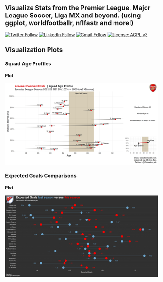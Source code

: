 ## Visualize Stats from the Premier League, Major League Soccer, Liga MX and beyond. (using ggplot, worldfootballr, nflfastr and more!)

[![Twitter Follow](https://img.shields.io/badge/Twitter-1DA1F2?style=for-the-badge&logo=twitter&logoColor=white)](https://twitter.com/AndresAnalytics)
[![LinkedIn Follow](https://img.shields.io/badge/LinkedIn-0077B5?style=for-the-badge&logo=linkedin&logoColor=white)](https://www.linkedin.com/in/andresgonzalez26/)
[![Gmail Follow](https://img.shields.io/badge/Gmail-D14836?style=for-the-badge&logo=gmail&logoColor=white)](mailto:gonzalez.andrespsg@gmail.com)
[![License: AGPL v3](https://img.shields.io/badge/license-AGP%20v3-blueviolet)](https://www.gnu.org/licenses/agpl-3.0)

## Visualization Plots

### Squad Age Profiles
#### Plot
![alt text](https://raw.githubusercontent.com/OKcomputer626/football_ggplots/main/Premier%20League%202021-2022/output/arsenal_age_utility_2022.png)

### Expected Goals Comparisons
#### Plot
![alt text](https://raw.githubusercontent.com/OKcomputer626/football_ggplots/main/MLS%202021/Output/MLS_xG_2020_2021.png)

